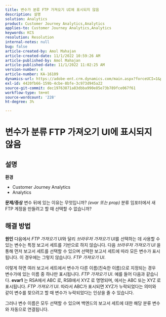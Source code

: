 ```yaml
---
title: 변수가 분류 FTP 가져오기 UI에 표시되지 않음
description: 설명
solution: Analytics
product: Customer Journey Analytics,Analytics
applies-to: Customer Journey Analytics,Analytics
keywords: KCS
resolution: Resolution
internal-notes: null
bug: false
article-created-by: Amol Mahajan
article-created-date: 11/1/2022 10:59:26 AM
article-published-by: Amol Mahajan
article-published-date: 11/1/2022 11:02:25 AM
version-number: 4
article-number: KA-16109
dynamics-url: https://adobe-ent.crm.dynamics.com/main.aspx?forceUCI=1&pagetype=entityrecord&etn=knowledgearticle&id=5dd8dc3b-d459-ed11-9561-6045bd006a22
exl-id: 4420fb66-159b-4cbe-8bfe-3c973d945a22
source-git-commit: dec19763871a83dbba990e85e73b789fce067f61
workflow-type: tm+mt
source-wordcount: '228'
ht-degree: 3%

---
```


# 변수가 분류 FTP 가져오기 UI에 표시되지 않음

## 설명

<b>환경</b>
- Customer Journey Analytics
- Analytics



<b>문제/증상</b>
변수 뒤에 있는 이유는 무엇입니까? *(evar 또는 prop)* 분류 임포터에서 새 FTP 계정을 만들려고 할 때 선택할 수 없습니까?


## 해결 방법

<b>원인</b>
다음에서 *FTP 가져오기 UI*&#x200B;와 달리 *브라우저 가져오기 UI*&#x200B;를 선택하는 데 사용할 수 있는 변수는 특정 보고서 세트를 기반으로 하지 않습니다. 다음 *브라우저 가져오기 UI* 을 통해 먼저 보고서 세트를 선택할 수 있으며 선택한 보고서 세트에 따라 모든 변수가 표시됩니다. 이 경우에는 그렇지 않습니다. *FTP 가져오기 UI*.

이렇게 하면 여러 보고서 세트에서 변수가 다른 이름(친숙한 이름)으로 지정되는 경우 변수가에 있는 이름 중 하나만 표시됩니다. *FTP 가져오기 UI*. 예를 들어 다음과 같습니다. <b>evar1</b> 는 RSA에서 ABC 로, RSB에서 XYZ 로 명명되며, 에서는 ABC 또는 XYZ 로 표시됩니다. *FTP 가져오기 UI*. 따라서 ABC가 표시되면 XYZ가 누락되었다는 의미와 같이 변수를 찾으려고 할 때 변수가 누락되었다는 인상을 줄 수 있습니다.

그러나 변수 이름은 모두 선택할 수 있으며 백엔드의 보고서 세트에 대한 해당 분류 변수와 자동으로 연결됩니다.
